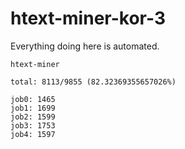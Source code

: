 # htext-miner-kor-3

Everything doing here is automated.

```
htext-miner

total: 8113/9855 (82.32369355657026%)

job0: 1465
job1: 1699
job2: 1599
job3: 1753
job4: 1597
```